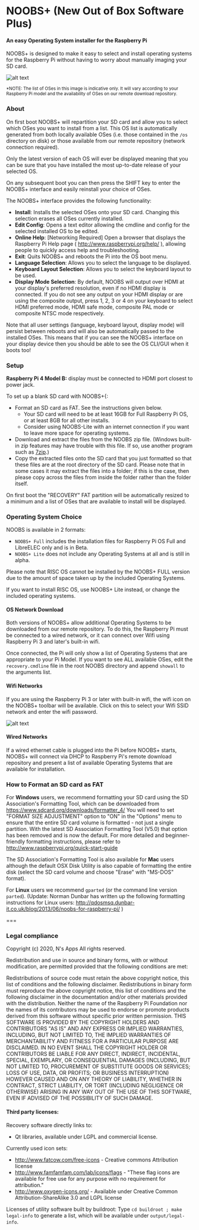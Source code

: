# NOOBS+ (New Out of Box Software Plus)
#### An easy Operating System installer for the Raspberry Pi

NOOBS+ is designed to make it easy to select and install operating systems for the Raspberry Pi without having to worry about manually imaging your SD card.


![alt text](screenshots/os_installed.png "NOOBS Interface")

<sup>*NOTE: The list of OSes in this image is indicative only. It will vary according to your Raspberry Pi model and the availability of OSes on our remote download repository.</sup>

### About
On first boot NOOBS+ will repartition your SD card and allow you to select which OSes you want to install from a list. This OS list is automatically generated from both locally available OSes (i.e. those contained in the `/os` directory on disk) or those available from our remote repository (network connection required).

Only the latest version of each OS will ever be displayed meaning that you can be sure that you have installed the most up-to-date release of your selected OS.

On any subsequent boot you can then press the SHIFT key to enter the NOOBS+ interface and easily reinstall your choice of OSes.

The NOOBS+ interface provides the following functionality:
- <b>Install</b>: Installs the selected OSes onto your SD card. Changing this selection erases all OSes currently installed.
- <b>Edit Config</b>: Opens a text editor allowing the cmdline and config for the selected installed OS to be edited.
- <b>Online Help</b>: [Networking Required] Open a browser that displays the Raspberry Pi Help page ( http://www.raspberrypi.org/help/ ), allowing people to quickly access help and troubleshooting.
- <b>Exit</b>: Quits NOOBS+ and reboots the Pi into the OS boot menu.
- <b>Language Selection</b>: Allows you to select the language to be displayed.
- <b>Keyboard Layout Selection</b>: Allows you to select the keyboard layout to be used.
- <b>Display Mode Selection</b>: By default, NOOBS will output over HDMI at your display's preferred resolution, even if no HDMI display is connected. If you do not see any output on your HDMI display or are using the composite output, press 1, 2, 3 or 4 on your keyboard to select HDMI preferred mode, HDMI safe mode, composite PAL mode or composite NTSC mode respectively.

Note that all user settings (language, keyboard layout, display mode) will persist between reboots and will also be automatically passed to the installed OSes. This means that if you can see the NOOBS+ interface on your display device then you should be able to see the OS CLI/GUI when it boots too!
### Setup

**Raspberry Pi 4 Model B:** display must be connected to HDMI port closest to power jack.

To set up a blank SD card with NOOBS+{:
- Format an SD card as FAT. See the instructions given below.
  - Your SD card will need to be at least 16GB for Full Raspberry Pi OS, or at least 8GB for all other installs.
  - Consider using NOOBS-Lite with an internet connection if you want to leave more space for operating systems.
- Download and extract the files from the NOOBS zip file. (Windows built-in zip features may have trouble with this file. If so, use another program such as [7zip](http://www.7-zip.org/).)
- Copy the extracted files onto the SD card that you just formatted so that these files are at the root directory of the SD card. Please note that in some cases it may extract the files into a folder; if this is the case, then please copy across the files from inside the folder rather than the folder itself.  

On first boot the "RECOVERY" FAT partition will be automatically resized to a minimum and a list of OSes that are available to install will be displayed.

### Operating System Choice

NOOBS is available in 2 formats:
- `NOOBS+ Full` includes the installation files for Raspberry Pi OS Full and LibreELEC only and is in Beta.
- `NOOBS+ Lite` does not include any Operating Systems at all and is still in alpha.

Please note that RISC OS cannot be installed by the NOOBS+ FULL version due to the amount of space taken up by the included Operating Systems.

If you want to install RISC OS, use NOOBS+ Lite instead, or change the included operating systems.

#### OS Network Download

Both versions of NOOBS+ allow additional Operating Systems to be downloaded from our remote repository. To do this, the Raspberry Pi must be connected to a wired network, or it can connect over Wifi using Raspberry Pi 3 and later's built-in wifi. 

Once connected, the Pi will only show a list of Operating Systems that are appropriate to your Pi Model. If you want to see ALL available OSes, edit the `recovery.cmdline` file in the root NOOBS directory and append `showall` to the arguments list.

#### Wifi Networks

If you are using the Raspberry Pi 3 or later with built-in wifi, the wifi icon on the NOOBS+ toolbar will be available. Click on this to select your Wifi SSID network and enter the wifi password. 

![alt text](screenshots/wifi_selector.png "Select your wifi network and enter the password")

#### Wired Networks

If a wired ethernet cable is plugged into the Pi before NOOBS+ starts, NOOBS+ will connect via DHCP to Raspberry Pi's remote download repository and present a list of available Operating Systems that are available for installation.


### How to Format an SD card as FAT

For <b>Windows</b> users, we recommend formatting your SD card using the SD Association's Formatting Tool, which can be downloaded from https://www.sdcard.org/downloads/formatter_4/ You will need to set "FORMAT SIZE ADJUSTMENT" option to "ON" in the "Options" menu to ensure that the entire SD card volume is formatted - not just a single partition. With the latest SD Association Formatting Tool (V5.0) that option has been removed and is now the default. For more detailed and beginner-friendly formatting instructions, please refer to http://www.raspberrypi.org/quick-start-guide

The SD Association's Formatting Tool is also available for <b>Mac</b> users although the default OSX Disk Utility is also capable of formatting the entire disk (select the SD card volume and choose "Erase" with "MS-DOS" format).

For <b>Linux</b> users we recommend `gparted` (or the command line version `parted`). (Update: Norman Dunbar has written up the following formatting instructions for Linux users: http://qdosmsq.dunbar-it.co.uk/blog/2013/06/noobs-for-raspberry-pi/ )

===



### Legal compliance

Copyright (c) 2020, N's Apps
All rights reserved.

Redistribution and use in source and binary forms, with or without modification, are permitted provided that the following conditions are met:

Redistributions of source code must retain the above copyright notice, this list of conditions and the following disclaimer.
Redistributions in binary form must reproduce the above copyright notice, this list of conditions and the following disclaimer in the documentation and/or other materials provided with the distribution.
Neither the name of the Raspberry Pi Foundation nor the names of its contributors may be used to endorse or promote products derived from this software without specific prior written permission.
THIS SOFTWARE IS PROVIDED BY THE COPYRIGHT HOLDERS AND CONTRIBUTORS "AS IS" AND ANY EXPRESS OR IMPLIED WARRANTIES, INCLUDING, BUT NOT LIMITED TO, THE IMPLIED WARRANTIES OF MERCHANTABILITY AND FITNESS FOR A PARTICULAR PURPOSE ARE DISCLAIMED. IN NO EVENT SHALL THE COPYRIGHT HOLDER OR CONTRIBUTORS BE LIABLE FOR ANY DIRECT, INDIRECT, INCIDENTAL, SPECIAL, EXEMPLARY, OR CONSEQUENTIAL DAMAGES (INCLUDING, BUT NOT LIMITED TO, PROCUREMENT OF SUBSTITUTE GOODS OR SERVICES; LOSS OF USE, DATA, OR PROFITS; OR BUSINESS INTERRUPTION) HOWEVER CAUSED AND ON ANY THEORY OF LIABILITY, WHETHER IN CONTRACT, STRICT LIABILITY, OR TORT (INCLUDING NEGLIGENCE OR OTHERWISE) ARISING IN ANY WAY OUT OF THE USE OF THIS SOFTWARE, EVEN IF ADVISED OF THE POSSIBILITY OF SUCH DAMAGE.

#### Third party licenses:

Recovery software directly links to:
- Qt libraries, available under LGPL and commercial license.

Currently used icon sets:
- http://www.fatcow.com/free-icons - Creative commons Attribution license
- http://www.famfamfam.com/lab/icons/flags - "These flag icons are available for free use for any purpose with no requirement for attribution."
- http://www.oxygen-icons.org/ - Available under Creative Common Attribution-ShareAlike 3.0 and LGPL license

Licenses of utility software built by buildroot:
Type `cd buildroot ; make legal-info` to generate a list, which will be available under `output/legal-info`.
